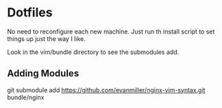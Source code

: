 # Dotfiles

No need to reconfigure each new machine. Just run th install script to set things up just the way I like.

Look in the vim/bundle directory to see the submodules add.
    

## Adding Modules

git submodule add https://github.com/evanmiller/nginx-vim-syntax.git bundle/nginx



